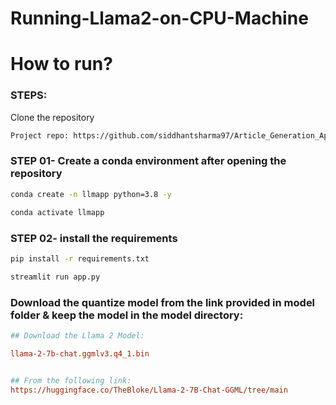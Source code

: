 # Running-Llama2-on-CPU-Machine


# How to run?
### STEPS:

Clone the repository

```bash
Project repo: https://github.com/siddhantsharma97/Article_Generation_App.git
```
### STEP 01- Create a conda environment after opening the repository

```bash
conda create -n llmapp python=3.8 -y
```

```bash
conda activate llmapp
```


### STEP 02- install the requirements
```bash
pip install -r requirements.txt
```


```bash
streamlit run app.py
```

### Download the quantize model from the link provided in model folder & keep the model in the model directory:

```ini
## Download the Llama 2 Model:

llama-2-7b-chat.ggmlv3.q4_1.bin


## From the following link:
https://huggingface.co/TheBloke/Llama-2-7B-Chat-GGML/tree/main
```
